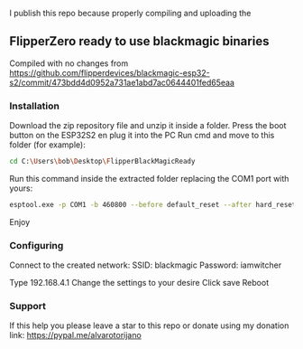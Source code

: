 I publish this repo because properly compiling and uploading the 

## FlipperZero ready to use blackmagic binaries
Compiled with no changes from https://github.com/flipperdevices/blackmagic-esp32-s2/commit/473bdd4d0952a731ae1abd7ac0644401fed65eaa


### Installation

Download the zip repository file and unzip it inside a folder.
Press the boot button on the ESP32S2 en plug it into the PC
Run cmd and move to this folder (for example):
```sh
cd C:\Users\bob\Desktop\FlipperBlackMagicReady
```
Run this command inside the extracted folder replacing the COM1 port with yours:
```sh
esptool.exe -p COM1 -b 460800 --before default_reset --after hard_reset --chip esp32s2  write_flash --flash_mode dio --flash_size detect --flash_freq 40m 0x1000 bootloader.bin 0x8000 partition-table.bin 0x10000 blackmagic.bin
```

Enjoy

### Configuring
Connect to the created network:
SSID: blackmagic
Password: iamwitcher

Type 192.168.4.1
Change the settings to your desire
Click save
Reboot

### Support
If this help you please leave a star to this repo or donate using my donation link:
https://pypal.me/alvarotorijano

